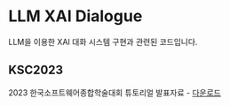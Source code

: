# LLM XAI Dialogue

LLM을 이용한 XAI 대화 시스템 구현과 관련된 코드입니다.



## KSC2023

2023 한국소프트웨어종합학술대회 튜토리얼 발표자료 - [다운로드](2023_KSCTutorial.pdf)



